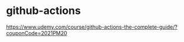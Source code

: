 # github-actions
https://www.udemy.com/course/github-actions-the-complete-guide/?couponCode=2021PM20
